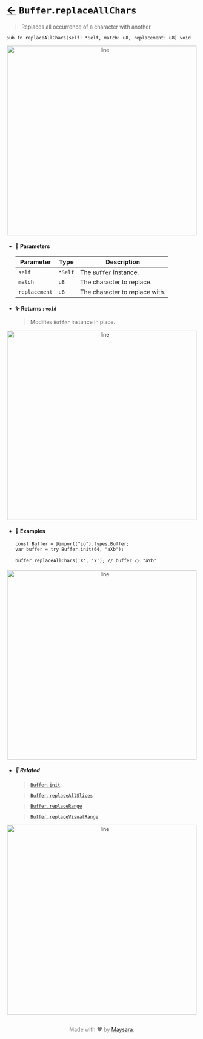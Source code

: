 # [←](../Buffer.md) `Buffer`.`replaceAllChars`

> Replaces all occurrence of a character with another.

```zig
pub fn replaceAllChars(self: *Self, match: u8, replacement: u8) void
```


<div align="center">
<img src="https://raw.githubusercontent.com/Super-ZIG/io/refs/heads/main/dist/img/md/line.png" alt="line" style="width:500px;"/>
</div>

- #### 🧩 Parameters

    | Parameter     | Type    | Description                    |
    | ------------- | ------- | ------------------------------ |
    | `self`        | `*Self` | The `Buffer` instance.         |
    | `match`       | `u8`    | The character to replace.      |
    | `replacement` | `u8`    | The character to replace with. |

- #### ✨ Returns : `void`

    > Modifies `Buffer` instance in place.

<div align="center">
<img src="https://raw.githubusercontent.com/Super-ZIG/io/refs/heads/main/dist/img/md/line.png" alt="line" style="width:500px;"/>
</div>

- #### 🧪 Examples

    ```zig
    const Buffer = @import("io").types.Buffer;
    var buffer = try Buffer.init(64, "aXb");
    ```

    ```zig
    buffer.replaceAllChars('X', 'Y'); // buffer 👉 "aYb"
    ```

<div align="center">
<img src="https://raw.githubusercontent.com/Super-ZIG/io/refs/heads/main/dist/img/md/line.png" alt="line" style="width:500px;"/>
</div>

- ##### 🔗 Related

  > [`Buffer.init`](./init.md)

  > [`Buffer.replaceAllSlices`](./replaceAllSlices.md)

  > [`Buffer.replaceRange`](./replaceRange.md)

  > [`Buffer.replaceVisualRange`](./replaceVisualRange.md)

<div align="center">
<img src="https://raw.githubusercontent.com/Super-ZIG/io/refs/heads/main/dist/img/md/line.png" alt="line" style="width:500px;"/>
</div>

<p align="center" style="color:grey;"><br />Made with ❤️ by <a href="http://github.com/maysara-elshewehy" target="blank">Maysara</a>.</p>